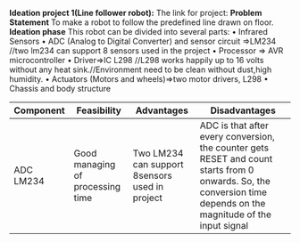 __Ideation project 1(Line follower robot):__
The link for project:
__Problem Statement__
To make a robot to follow the predefined line drawn on floor.
__Ideation phase__
This robot can be divided into several parts:
• Infrared Sensors
• ADC (Analog to Digital Converter) and sensor circuit =>LM234 //two lm234 can support 8 sensors used in the project
• Processor => AVR microcontroller
• Driver=>IC L298 //L298 works happily up to 16 volts without any heat sink.//Environment need to be clean without dust,high humidity.
• Actuators (Motors and wheels)=>two motor drivers, L298
• Chassis and body structure

|Component|Feasibility|Advantages|Disadvantages|
|---------|-----------|----------|-------------|
|ADC LM234|Good managing of processing time|Two LM234 can support 8sensors used in project|ADC is that after every conversion, the counter gets RESET and count starts from 0 onwards. So, the conversion time depends on the magnitude of the input signal|
